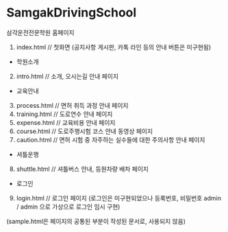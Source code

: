 # SamgakDrivingSchool

삼각운전전문학원 홈페이지
1. index.html // 첫화면
(공지사항 게시판, 카톡 라인 등의 안내 버튼은 미구현됨)

- 학원소개
2. intro.html // 소개, 오시는길 안내 페이지

- 교육안내
3. process.html // 면허 취득 과정 안내 페이지
4. training.html // 도로연수 안내 페이지
5. expense.html // 교육비용 안내 페이지
6. course.html // 도로주행시험 코스 안내 동영상 페이지
7. caution.html // 면허 시험 중 자주하는 실수들에 대한 주의사항 안내 페이지

- 셔틀운행
8. shuttle.html // 셔틀버스 안내, 등원차량 배차 페이지

- 로그인
9. login.html // 로그인 페이지
(로그인은 미구현되었으나 등록번호, 비밀번호 admin / admin 으로 가상으로 로그인 임시 구현)

(sample.html은 페이지의 공통된 부분이 작성된 문서로, 사용되지 않음)


